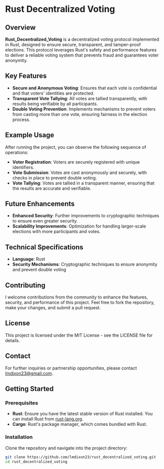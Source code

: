 # Rust Decentralized Voting

## Overview

**Rust_Decentralized_Voting** is a decentralized voting protocol implemented in Rust, designed to ensure secure, transparent, and tamper-proof elections. This protocol leverages Rust's safety and performance features to deliver a reliable voting system that prevents fraud and guarantees voter anonymity.

## Key Features

- **Secure and Anonymous Voting**: Ensures that each vote is confidential and that voters' identities are protected.
- **Transparent Vote Tallying**: All votes are tallied transparently, with results being verifiable by all participants.
- **Double Voting Prevention**: Implements mechanisms to prevent voters from casting more than one vote, ensuring fairness in the election process.

## Example Usage

After running the project, you can observe the following sequence of operations:

- **Voter Registration**: Voters are securely registered with unique identifiers.
- **Vote Submission**: Votes are cast anonymously and securely, with checks in place to prevent double voting.
- **Vote Tallying**: Votes are tallied in a transparent manner, ensuring that the results are accurate and verifiable.

## Future Enhancements

- **Enhanced Security**: Further improvements to cryptographic techniques to ensure even greater security.
- **Scalability Improvements**: Optimization for handling larger-scale elections with more participants and votes.

## Technical Specifications

- **Language**: Rust
- **Security Mechanisms**: Cryptographic techniques to ensure anonymity and prevent double voting

## Contributing

I welcome contributions from the community to enhance the features, security, and performance of this project. Feel free to fork the repository, make your changes, and submit a pull request.

## License

This project is licensed under the MIT License - see the LICENSE file for details.

## Contact

For further inquiries or partnership opportunities, please contact lmdixon23@gmail.com.

## Getting Started

### Prerequisites

- **Rust**: Ensure you have the latest stable version of Rust installed. You can install Rust from [rust-lang.org](https://www.rust-lang.org/).
- **Cargo**: Rust's package manager, which comes bundled with Rust.

### Installation

Clone the repository and navigate into the project directory:

```bash
git clone https://github.com/lmdixon23/rust_decentralized_voting.git
cd rust_decentralized_voting